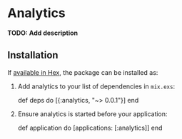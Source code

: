 # Analytics

**TODO: Add description**

## Installation

If [available in Hex](https://hex.pm/docs/publish), the package can be installed as:

  1. Add analytics to your list of dependencies in `mix.exs`:

        def deps do
          [{:analytics, "~> 0.0.1"}]
        end

  2. Ensure analytics is started before your application:

        def application do
          [applications: [:analytics]]
        end


